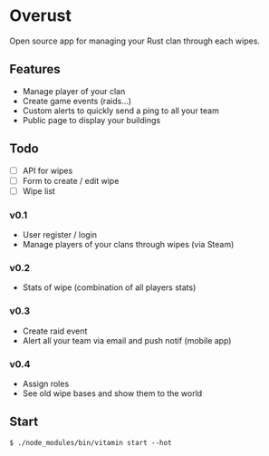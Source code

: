 # Overust

Open source app for managing your Rust clan through each wipes.

## Features

- Manage player of your clan
- Create game events (raids...)
- Custom alerts to quickly send a ping to all your team
- Public page to display your buildings

## Todo

- [ ] API for wipes
- [ ] Form to create / edit wipe
- [ ] Wipe list

### v0.1
- User register / login
- Manage players of your clans through wipes (via Steam)

### v0.2
- Stats of wipe (combination of all players stats)

### v0.3
- Create raid event
- Alert all your team via email and push notif (mobile app)

### v0.4
- Assign roles
- See old wipe bases and show them to the world


## Start

`$ ./node_modules/bin/vitamin start --hot`
